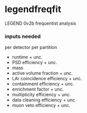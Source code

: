 # legendfreqfit
LEGEND 0v2b frequentist analysis

### inputs needed
per detector per partition
- runtime + unc.
- PSD efficiency + unc.
- mass
- active volume fraction + unc.
- LAr coincidence efficiency + unc.
- containment efficiency + unc.
- enrichment factor + unc.
- multiplicity efficiency + unc.
- data cleaning efficiency + unc.
- muon veto efficiency + unc.
